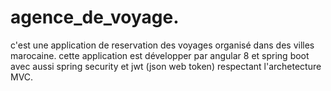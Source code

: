# agence_de_voyage.
c'est une application de reservation des voyages organisé dans des villes marocaine.
cette application est développer par angular 8 et spring boot avec aussi spring security et jwt (json web token) respectant l'archetecture MVC.
